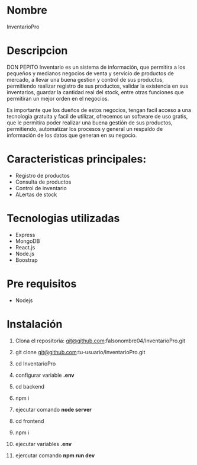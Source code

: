 # Nombre
InventarioPro
# Descripcion
DON PEPITO Inventario es un sistema de información, que permitira a los pequeños y medianos negocios de venta y servicio de productos de mercado, a llevar una buena gestion y control de sus productos, permitiendo realizar registro de sus productos, validar la existencia en sus inventarios, guardar la cantidad real del stock, entre otras funciones que permitiran un mejor orden en el negocios.

Es importante que los dueños de estos negocios, tengan facil acceso a una tecnologia gratuita y facil de utilizar, ofrecemos un software de uso gratis, que le permitira poder realizar una buena gestión de sus productos, permitiendo, automatizar los procesos y general un respaldo de información de los datos que generan en su negocio.

# Caracteristicas principales:
- Registro de productos
- Consulta de productos
- Control de inventario
- ALertas de stock

# Tecnologias utilizadas
- Express
- MongoDB
- React.js
- Node.js
- Boostrap

# Pre requisitos

- Nodejs

# Instalación
1.  Clona el repositoria: git@github.com:falsonombre04/InventarioPro.git

2. git clone git@github.com:tu-usuario/InventarioPro.git

3. cd InventarioPro

4. configurar variable **.env**

5. cd backend

6. npm i

7. ejecutar comando **node server**

8. cd frontend

9. npm i

10. ejecutar variables **.env**

11. ejercutar comando **npm run dev**

